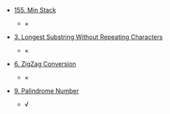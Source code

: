 <!-- TITLE: LeetCode -->
<!-- SUBTITLE: A quick summary of Leetcode -->

- [155. Min Stack](/algorithm/leetcode/min-stack)
	* ×
- [3. Longest Substring Without Repeating Characters](https://leetcode.com/problems/longest-substring-without-repeating-characters/description/)
	* ×

- [6. ZigZag Conversion](https://leetcode.com/problems/zigzag-conversion/description/)
	* ×

- [9. Palindrome Number](https://leetcode.com/problems/palindrome-number/description/)
	* √


